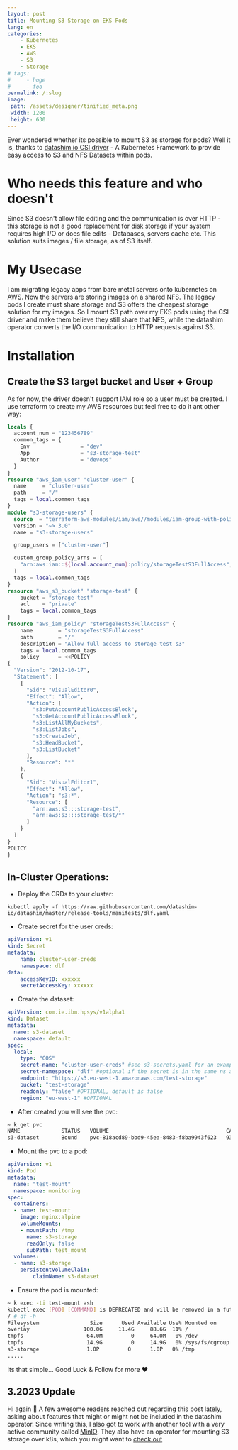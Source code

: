 ```yaml
---
layout: post
title: Mounting S3 Storage on EKS Pods 
lang: en
categories:
    - Kubernetes
    - EKS
    - AWS
    - S3
    - Storage
# tags:
#     - hoge
#     - foo
permalink: /:slug
image:
 path: /assets/designer/tinified_meta.png
 width: 1200
 height: 630
---
```

Ever wondered whether its possible to mount S3 as storage for pods? Well it is, thanks to [datashim.io CSI driver](https://github.com/datashim-io/datashim) - A Kubernetes Framework to provide easy access to S3 and NFS Datasets within pods.
# Who needs this feature and who doesn't
Since S3 doesn't allow file editing and the communication is over HTTP - this storage is not a good replacement for disk storage if your system requires high I/O or does file edits - Databases, servers cache etc. This solution suits images / file storage, as of S3 itself.
# My Usecase
I am migrating legacy apps from bare metal servers onto kubernetes on AWS. Now the servers are storing images on a shared NFS. The legacy pods I create must share storage and S3 offers the cheapest storage solution for my images. So I mount S3 path over my EKS pods using the CSI driver and make them believe they still share that NFS, while the datashim operator converts the I/O communication to HTTP requests against S3.
# Installation 

## Create the S3 target bucket and User + Group
As for now, the driver doesn't support IAM role so a user must be created. I use terraform to create my AWS resources but feel free to do it ant other way:
```terraform
locals {
  account_num = "123456789"
  common_tags = {
    Env                = "dev"
    App                = "s3-storage-test"
    Author             = "devops"
  }
}
resource "aws_iam_user" "cluster-user" {
  name     = "cluster-user"
  path     = "/"
  tags = local.common_tags
}
module "s3-storage-users" {
  source  = "terraform-aws-modules/iam/aws//modules/iam-group-with-policies"
  version = "~> 3.0"
  name = "s3-storage-users"

  group_users = ["cluster-user"]

  custom_group_policy_arns = [
    "arn:aws:iam::${local.account_num}:policy/storageTestS3FullAccess",
  ]
  tags = local.common_tags
}
resource "aws_s3_bucket" "storage-test" {
    bucket = "storage-test"
    acl    = "private"
    tags = local.common_tags
}
resource "aws_iam_policy" "storageTestS3FullAccess" {
    name        = "storageTestS3FullAccess"
    path        = "/"
    description = "Allow full access to storage-test s3"
    tags = local.common_tags
    policy      = <<POLICY
{
  "Version": "2012-10-17",
  "Statement": [
    {
      "Sid": "VisualEditor0",
      "Effect": "Allow",
      "Action": [
        "s3:PutAccountPublicAccessBlock",
        "s3:GetAccountPublicAccessBlock",
        "s3:ListAllMyBuckets",
        "s3:ListJobs",
        "s3:CreateJob",
        "s3:HeadBucket",
        "s3:ListBucket"
      ],
      "Resource": "*"
    },
    {
      "Sid": "VisualEditor1",
      "Effect": "Allow",
      "Action": "s3:*",
      "Resource": [
        "arn:aws:s3:::storage-test",
        "arn:aws:s3:::storage-test/*"
      ]
    }
  ]
}
POLICY
}

```

## In-Cluster Operations:
- Deploy the CRDs to your cluster:
```console
kubectl apply -f https://raw.githubusercontent.com/datashim-io/datashim/master/release-tools/manifests/dlf.yaml
```
- Create secret for the user creds:
```yaml
apiVersion: v1
kind: Secret
metadata:
    name: cluster-user-creds
    namespace: dlf
data:
    accessKeyID: xxxxxx
    secretAccessKey: xxxxxx
```
- Create the dataset:
```yaml
apiVersion: com.ie.ibm.hpsys/v1alpha1
kind: Dataset
metadata:
  name: s3-dataset
  namespace: default
spec:
  local:
    type: "COS"
    secret-name: "cluster-user-creds" #see s3-secrets.yaml for an example
    secret-namespace: "dlf" #optional if the secret is in the same ns as dataset
    endpoint: "https://s3.eu-west-1.amazonaws.com/test-storage"
    bucket: "test-storage"
    readonly: "false" #OPTIONAL, default is false  
    region: "eu-west-1" #OPTIONAL
```
- After created you will see the pvc:
```bash
~ k get pvc
NAME             STATUS   VOLUME                                     CAPACITY   ACCESS MODES   STORAGECLASS     AGE
s3-dataset       Bound    pvc-818acd89-bbd9-45ea-8483-f8ba9943f623   9314Gi     RWX            csi-s3           63m
```
- Mount the pvc to a pod:
  
```yaml
apiVersion: v1
kind: Pod
metadata:
  name: "test-mount"
  namespace: monitoring
spec:
  containers:
  - name: test-mount
    image: nginx:alpine
    volumeMounts:
    - mountPath: /tmp
      name: s3-storage
      readOnly: false
      subPath: test_mount
  volumes:
  - name: s3-storage
    persistentVolumeClaim:
        claimName: s3-dataset 
```
- Ensure the pod is mounted:
```bash
~ k exec -ti test-mount ash
kubectl exec [POD] [COMMAND] is DEPRECATED and will be removed in a future version. Use kubectl kubectl exec [POD] -- [COMMAND] instead.
/ # df -h
Filesystem                Size      Used Available Use% Mounted on
overlay                 100.0G     11.4G     88.6G  11% /
tmpfs                    64.0M         0     64.0M   0% /dev
tmpfs                    14.9G         0     14.9G   0% /sys/fs/cgroup
s3-storage               1.0P         0      1.0P   0% /tmp
.....
```
Its that simple... Good Luck & Follow for more :heart:

## 3.2023 Update
Hi again :wave:
A few awesome readers reached out regarding this post lately, asking about features that might or might not be included in the datashim operator. Since writing this, I also got to work with another tool with a very active community called [MinIO](https://github.com/minio/minio). They also have an operator for mounting S3 storage over k8s, which you might want to [check out](https://min.io/docs/minio/kubernetes/upstream/index.html)